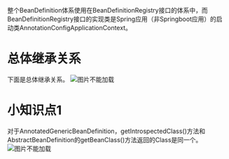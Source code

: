 
整个BeanDefinition体系使用在BeanDefinitionRegistry接口的体系中，而BeanDefinitionRegistry接口的实现类是Spring应用（非Springboot应用）的启动类AnnotationConfigApplicationContext。


# 总体继承关系

下面是总体继承关系。
<img src="D:\Obsidian\note_obsidian\JAVA\Java框架\1、springframe\1、IOC\1.1、BeanDefinition\pic\Pasted image 20230527195820.png" alt="图片不能加载"/> 


# 小知识点1

对于AnnotatedGenericBeanDefinition，getIntrospectedClass()方法和AbstractBeanDefinition的getBeanClass()方法返回的Class是同一个。
<img src="D:\Obsidian\note_obsidian\JAVA\Java框架\1、springframe\1、IOC\1.1、BeanDefinition\pic\Pasted image 20230601224640.png" alt="图片不能加载"/> 


